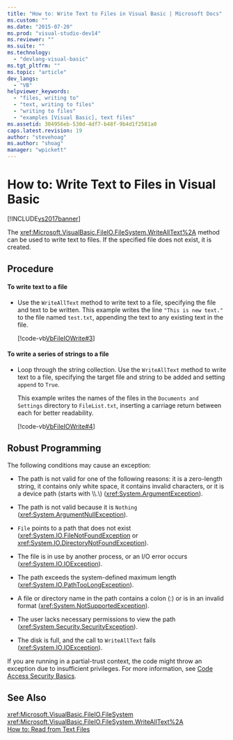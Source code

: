 ```yaml
---
title: "How to: Write Text to Files in Visual Basic | Microsoft Docs"
ms.custom: ""
ms.date: "2015-07-20"
ms.prod: "visual-studio-dev14"
ms.reviewer: ""
ms.suite: ""
ms.technology: 
  - "devlang-visual-basic"
ms.tgt_pltfrm: ""
ms.topic: "article"
dev_langs: 
  - "VB"
helpviewer_keywords: 
  - "files, writing to"
  - "text, writing to files"
  - "writing to files"
  - "examples [Visual Basic], text files"
ms.assetid: 304956eb-530d-4df7-b48f-9b4d1f2581a0
caps.latest.revision: 19
author: "stevehoag"
ms.author: "shoag"
manager: "wpickett"
---
```

# How to: Write Text to Files in Visual Basic
[!INCLUDE[vs2017banner](../../../../includes/vs2017banner.md)]

The <xref:Microsoft.VisualBasic.FileIO.FileSystem.WriteAllText%2A> method can be used to write text to files. If the specified file does not exist, it is created.  
  
## Procedure  
  
#### To write text to a file  
  
-   Use the `WriteAllText` method to write text to a file, specifying the file and text to be written. This example writes the line `"This is new text."` to the file named `test.txt`, appending the text to any existing text in the file.  
  
     [!code-vb[VbFileIOWrite#3](../../../../samples/snippets/visualbasic/VS_Snippets_VBCSharp/VbFileIOWrite/VB/Class1.vb#3)]  
  
#### To write a series of strings to a file  
  
-   Loop through the string collection. Use the `WriteAllText` method to write text to a file, specifying the target file and string to be added and setting `append` to `True`.  
  
     This example writes the names of the files in the `Documents and Settings` directory to `FileList.txt`, inserting a carriage return between each for better readability.  
  
     [!code-vb[VbFileIOWrite#4](../../../../samples/snippets/visualbasic/VS_Snippets_VBCSharp/VbFileIOWrite/VB/Class1.vb#4)]  
  
## Robust Programming  
 The following conditions may cause an exception:  
  
-   The path is not valid for one of the following reasons: it is a zero-length string, it contains only white space, it contains invalid characters, or it is a device path (starts with \\\\.\\) (<xref:System.ArgumentException>).  
  
-   The path is not valid because it is `Nothing` (<xref:System.ArgumentNullException>).  
  
-   `File` points to a path that does not exist (<xref:System.IO.FileNotFoundException> or <xref:System.IO.DirectoryNotFoundException>).  
  
-   The file is in use by another process, or an I/O error occurs (<xref:System.IO.IOException>).  
  
-   The path exceeds the system-defined maximum length (<xref:System.IO.PathTooLongException>).  
  
-   A file or directory name in the path contains a colon (:) or is in an invalid format (<xref:System.NotSupportedException>).  
  
-   The user lacks necessary permissions to view the path (<xref:System.Security.SecurityException>).  
  
-   The disk is full, and the call to `WriteAllText` fails (<xref:System.IO.IOException>).  
  
 If you are running in a partial-trust context, the code might throw an exception due to insufficient privileges. For more information, see [Code Access Security Basics](~/docs/framework/misc/code-access-security-basics.md).  
  
## See Also  
 <xref:Microsoft.VisualBasic.FileIO.FileSystem>   
 <xref:Microsoft.VisualBasic.FileIO.FileSystem.WriteAllText%2A>   
 [How to: Read from Text Files](../../../../visual-basic/developing-apps/programming/drives-directories-files/how-to-read-from-text-files.md)